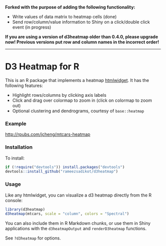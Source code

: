 **Forked with the purpose of adding the following functionality:**

* Write values of data matrix to heatmap cells (done)
* Send row/column/value information to Shiny on a click/double click event (in progress)


**If you are using a version of d3heatmap older than 0.4.0, please upgrade now! Previous versions put row and column names in the incorrect order!**

___

# D3 Heatmap for R

This is an R package that implements a heatmap [htmlwidget](http://htmlwidgets.org). It has the following features:

* Highlight rows/columns by clicking axis labels
* Click and drag over colormap to zoom in (click on colormap to zoom out)
* Optional clustering and dendrograms, courtesy of `base::heatmap`

### Example

http://rpubs.com/jcheng/mtcars-heatmap

### Installation

To install:

```r
if (!require("devtools")) install.packages("devtools")
devtools::install_github("rameezsadikot/d3heatmap")
```

### Usage

Like any htmlwidget, you can visualize a d3 heatmap directly from the R console:

```r
library(d3heatmap)
d3heatmap(mtcars, scale = "column", colors = "Spectral")
```

You can also include them in R Markdown chunks, or use them in Shiny applications with the `d3heatmapOutput` and `renderD3heatmap` functions.

See `?d3heatmap` for options.
